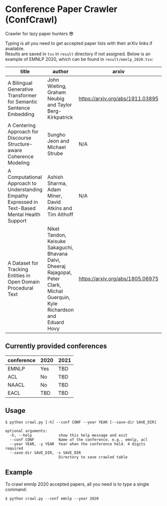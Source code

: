 # Conference Paper Crawler (ConfCrawl)

Crawler for lazy paper hunters 😎 <br>

Typing is all you need to get accepted paper lists with their arXiv links if available. <br>
Results are saved in `tsv` in `result` directory if not assigned. Below is an example of EMNLP 2020, which can be found in `result/emnlp_2020.tsv`:


title | author | arxiv | type
-- | -- | -- | -- 
A Bilingual Generative Transformer for Semantic Sentence Embedding | John Wieting, Graham Neubig and Taylor Berg-Kirkpatrick | https://arxiv.org/abs/1911.03895 | long
A Centering Approach for Discourse Structure-aware Coherence Modeling | Sungho Jeon and Michael Strube | N/A | long
A Computational Approach to Understanding Empathy Expressed in Text-Based Mental Health Support | Ashish Sharma, Adam Miner, David Atkins and Tim Althoff | N/A | long
A Dataset for Tracking Entities in Open Domain Procedural Text | Niket Tandon, Keisuke Sakaguchi, Bhavana Dalvi, Dheeraj Rajagopal, Peter Clark, Michal Guerquin, Kyle Richardson and Eduard Hovy | https://arxiv.org/abs/1805.06975 | long




## Currently provided conferences

conference | 2020 | 2021
-- | -- | --
EMNLP | Yes | TBD
ACL | No | TBD
NAACL | No | TBD
EACL | TBD | TBD

## Usage

```
$ python crawl.py [-h] --conf CONF --year YEAR [--save-dir SAVE_DIR]

optional arguments:
  -h, --help            show this help message and exit
  --conf CONF           Name of the conference. e.g., emnlp, acl
  --year YEAR, -y YEAR  Year when the conference held. 4 digits required
  --save-dir SAVE_DIR, -s SAVE_DIR
                        Directory to save crawled table
```

## Example

To crawl emnlp 2020 accepted papers, all you need is to type a single command:

```
$ python crawl.py --conf emnlp --year 2020
```
